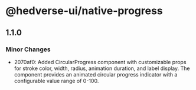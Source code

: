 # @hedverse-ui/native-progress

## 1.1.0

### Minor Changes

- 2070af0: Added CircularProgress component with customizable props for stroke color, width, radius, animation duration, and label display. The component provides an animated circular progress indicator with a configurable value range of 0-100.
